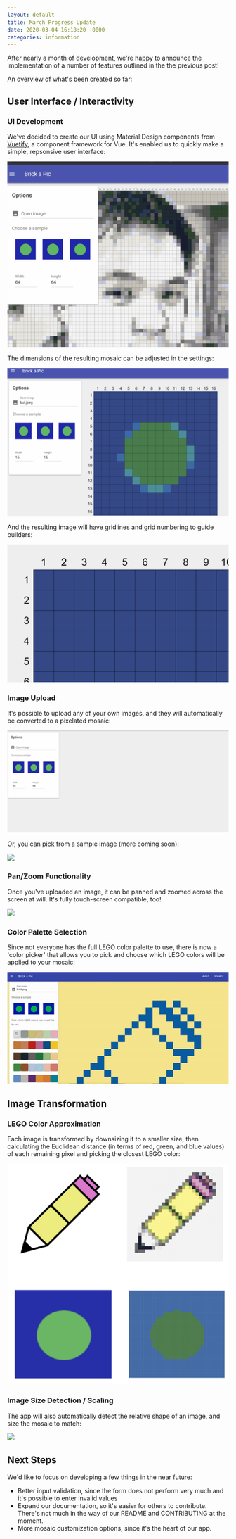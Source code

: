```yaml
---
layout: default
title: March Progress Update 
date: 2020-03-04 16:18:20 -0000
categories: information
---
```


After nearly a month of development, we're happy to announce the implementation of a number of features outlined in the the previous post!

 An overview of what's been created so far:

## User Interface / Interactivity

### UI Development

We've decided to create our UI using Material Design components from [Vuetify](https://vuetifyjs.com/), a component framework for Vue. It's enabled us to quickly make a simple, repsonsive user interface:

![](/assets/img/showhide.gif)

The dimensions of the resulting mosaic can be adjusted in the settings:

![](/assets/img/resize.gif)

And the resulting image will have gridlines and grid numbering to guide builders:

![](/assets/img/coordinates.png)


### Image Upload

It's possible to upload any of your own images, and they will automatically be converted to a pixelated mosaic:

![](/assets/img/brickapic.gif)

Or, you can pick from a sample image (more coming soon):

![](/assets/img/sample.gif)

### Pan/Zoom Functionality

Once you've uploaded an image, it can be panned and zoomed across the screen at will. It's fully touch-screen compatible, too!

![](/assets/img/panzoom.gif)


### Color Palette Selection

Since not everyone has the full LEGO color palette to use, there is now a 'color picker' that allows you to pick and choose which LEGO colors will be applied to your mosaic: 

![](/assets/img/colorchange.gif)

## Image Transformation

### LEGO Color Approximation

Each image is transformed by downsizing it to a smaller size, then calculating the Euclidean distance (in terms of red, green, and blue values) of each remaining pixel and picking the closest LEGO color:

![](/assets/img/compare.png)


### Image Size Detection / Scaling

The app will also automatically detect the relative shape of an image, and size the mosaic to match:

![](/assets/img/dimdetect.gif)


## Next Steps

We'd like to focus on developing a few things in the near future:

* Better input validation, since the form does not perform very much and it's possible to enter invalid values
* Expand our documentation, so it's easier for others to contribute. There's not much in the way of our README and CONTRIBUTING at the moment.
* More mosaic customization options, since it's the heart of our app. 